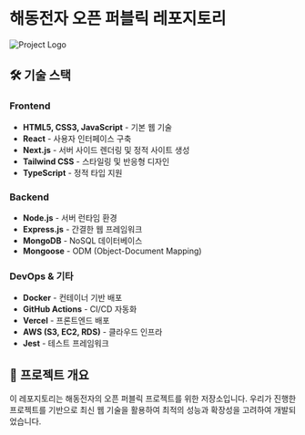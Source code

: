 # 해동전자 오픈 퍼블릭 레포지토리

![Project Logo](https://via.placeholder.com/800x400?text=Project+Image)  

## 🛠 기술 스택

### Frontend
- **HTML5, CSS3, JavaScript** - 기본 웹 기술
- **React** - 사용자 인터페이스 구축
- **Next.js** - 서버 사이드 렌더링 및 정적 사이트 생성
- **Tailwind CSS** - 스타일링 및 반응형 디자인
- **TypeScript** - 정적 타입 지원

### Backend
- **Node.js** - 서버 런타임 환경
- **Express.js** - 간결한 웹 프레임워크
- **MongoDB** - NoSQL 데이터베이스
- **Mongoose** - ODM (Object-Document Mapping)

### DevOps & 기타
- **Docker** - 컨테이너 기반 배포
- **GitHub Actions** - CI/CD 자동화
- **Vercel** - 프론트엔드 배포
- **AWS (S3, EC2, RDS)** - 클라우드 인프라
- **Jest** - 테스트 프레임워크

## 📄 프로젝트 개요
이 레포지토리는 해동전자의 오픈 퍼블릭 프로젝트를 위한 저장소입니다. 우리가 진행한 프로젝트를 기반으로 최신 웹 기술을 활용하여 최적의 성능과 확장성을 고려하여 개발되었습니다.
